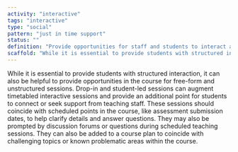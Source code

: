 ```yaml
---
activity: "interactive"
tags: "interactive"
type: "social"
pattern: "just in time support"
status: ""
definition: "Provide opportunities for staff and students to interact and provide less structured learning and discussion to facilitate just-in-time support."
scaffold: "While it is essential to provide students with structured interaction, it can also be helpful to provide opportunities in the course for free-form and unstructured sessions. Drop-in and student-led sessions can augment timetabled interactive sessions and provide an additional point for students to connect or seek support from teaching staff. These sessions should coincide with scheduled points in the course, like assessment submission dates, to help clarify details and answer questions. They may also be prompted by discussion forums or questions during scheduled teaching sessions. They can also be added to a course plan to coincide with challenging topics or known problematic areas within the course."
---
```


While it is essential to provide students with structured interaction, it can also be helpful to provide opportunities in the course for free-form and unstructured sessions. Drop-in and student-led sessions can augment timetabled interactive sessions and provide an additional point for students to connect or seek support from teaching staff. These sessions should coincide with scheduled points in the course, like assessment submission dates, to help clarify details and answer questions. They may also be prompted by discussion forums or questions during scheduled teaching sessions. They can also be added to a course plan to coincide with challenging topics or known problematic areas within the course.
